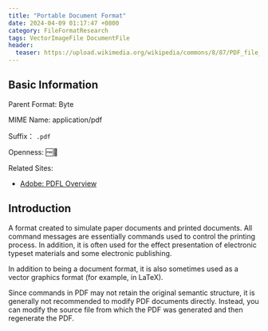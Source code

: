 ```yaml
---
title: "Portable Document Format"
date: 2024-04-09 01:17:47 +0800
category: FileFormatResearch
tags: VectorImageFile DocumentFile
header:
  teaser: https://upload.wikimedia.org/wikipedia/commons/8/87/PDF_file_icon.svg
---
```


## Basic Information

Parent Format: Byte

MIME Name: application/pdf

Suffix： `.pdf`

Openness: 🆓📖

Related Sites:

* [Adobe: PDFL Overview](https://opensource.adobe.com/dc-acrobat-sdk-docs/pdflsdk/index.html)

## Introduction

A format created to simulate paper documents and printed documents. All command messages are essentially commands used to control the printing process. In addition, it is often used for the effect presentation of electronic typeset materials and some electronic publishing.

In addition to being a document format, it is also sometimes used as a vector graphics format (for example, in LaTeX).

Since commands in PDF may not retain the original semantic structure, it is generally not recommended to modify PDF documents directly. Instead, you can modify the source file from which the PDF was generated and then regenerate the PDF.
